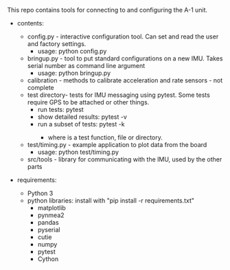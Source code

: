 This repo contains tools for connecting to and configuring the A-1 unit.

- contents:
    - config.py  - interactive configuration tool. Can set and read the user and factory settings.
        - usage: python config.py
    - bringup.py - tool to put standard configurations on a new IMU. Takes serial number as command line argument
        - usage: python bringup.py <serial num>
    - calibration -  methods to calibrate acceleration and rate sensors - not complete
    - test directory-  tests for IMU messaging using pytest. Some tests require GPS to be attached or other things.
        - run tests: pytest
        - show detailed results: pytest -v
        - run a subset of tests: pytest -k <name>
            - where <name> is a test function, file or directory.
    - test/timing.py - example application to plot data from the board
        - usage: python test/timing.py
    - src/tools - library for communicating with the IMU, used by the other parts

- requirements:
    - Python 3
    - python libraries: install with "pip install -r requirements.txt"
        - matplotlib
        - pynmea2
        - pandas
        - pyserial
        - cutie
        - numpy
        - pytest
        - Cython
